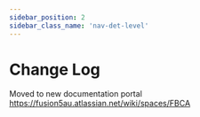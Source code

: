 ```yaml
---
sidebar_position: 2
sidebar_class_name: 'nav-det-level'
---
```


# Change Log
Moved to new documentation portal
https://fusion5au.atlassian.net/wiki/spaces/FBCA